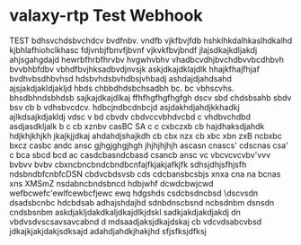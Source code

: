 # valaxy-rtp Test Webhook
TEST
bdhsvchdsbvchdcv
bvdfnbv. vndfb vjkfbvjfdb hshklhkdalhkaslhdkalhd kjbhlafhiohclkhasc
fdjvnbjfbnvfjbvnf vjkvkfbvjbndf jlajsdkajkdljakdj ahjsgahgdajd
hewrbfhrbfhrvbv hvgwhvbhv 
vhadbcvdhjbvchdbvvbcdhbvh
bvvbhbfdbv vbhdfbvjhksadbvdjnvsjk askjdkajdklajdlk hhajkfhajfhjaf
bvdhvbsdhbvhsd hdsbvhdsbvhdbsjvhbadj ashdajdjahdsahd ajsjakdjakldjakljd
hbds   chbbdhdsbchsadbh
 bc. bc vbhscvhs. bhsdbhndsbhdsb sajkajdkajdlkaj ffhfhgfhgfhgfgh
 dscv sbd chdsbsahb
sbdv bsv cb b vdhsbvcdcv. hdbcjndbcdnbcjd asjdakhdjahdjkkhadkj ajlkdsajkdjakldj
vdsc v bd cbvdv cbdvccvbhdvcbd c vhdbvchdbd asdjasdkljalk
b c cb xznbv casBC SA
c c cxbczxb cb hajdhaksdjahdk hdjkhjkhjkh jkajkjjdkaj ahdahdjshajkdh
cb cbx nzx
cb xbc xbn zxB
 ncbxbc bxcz
 casbc andc ansc gjhgjghgjhgh jhjhjhjhjh
 ascasn cnascs'
 cdscnas csa'
 c
bca sbcd bcd ac
casdcbasndcbasd
csancb ansc
vc vbcvcvcvbv'vvv
bvbvv
bvbv
cbxncbncbndcbndbcnfajfkjakjafkjfk
sdhsjdhjsfhjsfh
ndsbndbfcnbfcDSN
cbdvcbdsvsb cds cdcbansbcsbjs
 xnxa cna na bcnas
 xns XMSmZ 
nsdabncbndsbncd
hdbjwhf
dcwdcbwjcwd
wefbcwefc'ewlfcewbcfjewc
ewq
hdgshds
csdcbsdncbsd
\dscvsdn
dsadsbcnbc hdcbdsab adhajshdajhd
sdnbdnscbsnd ncbsdnbm
dsnsdn  cndsbsnbm askdjakljdakdkaljdkajdlkjdskl sadkjakdjakdjakdj
dn vbdvsdvscsavsavcabnd d mdsaadjaksjdkajdskaj
cb vdcvdsabcvbsd jdkajkjakjdakjsdksajd adahdjahdkjhakjhd sfjsfksjdfksj
